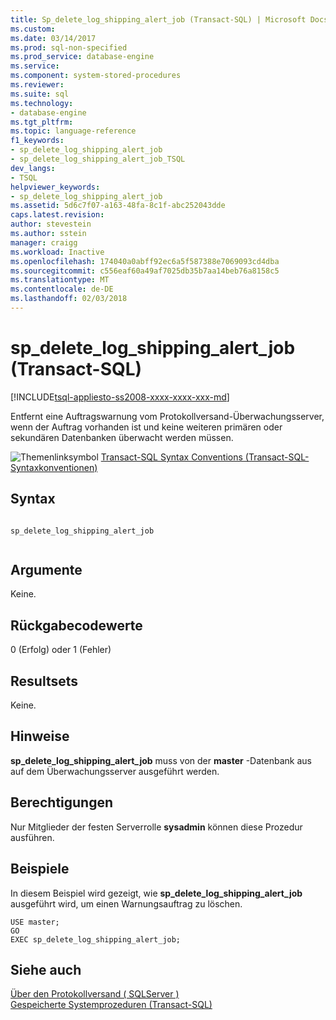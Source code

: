```yaml
---
title: Sp_delete_log_shipping_alert_job (Transact-SQL) | Microsoft Docs
ms.custom: 
ms.date: 03/14/2017
ms.prod: sql-non-specified
ms.prod_service: database-engine
ms.service: 
ms.component: system-stored-procedures
ms.reviewer: 
ms.suite: sql
ms.technology:
- database-engine
ms.tgt_pltfrm: 
ms.topic: language-reference
f1_keywords:
- sp_delete_log_shipping_alert_job
- sp_delete_log_shipping_alert_job_TSQL
dev_langs:
- TSQL
helpviewer_keywords:
- sp_delete_log_shipping_alert_job
ms.assetid: 5d6c7f07-a163-48fa-8c1f-abc252043dde
caps.latest.revision: 
author: stevestein
ms.author: sstein
manager: craigg
ms.workload: Inactive
ms.openlocfilehash: 174040a0abff92ec6a5f587388e7069093cd4dba
ms.sourcegitcommit: c556eaf60a49af7025db35b7aa14beb76a8158c5
ms.translationtype: MT
ms.contentlocale: de-DE
ms.lasthandoff: 02/03/2018
---
```

# <a name="spdeletelogshippingalertjob-transact-sql"></a>sp_delete_log_shipping_alert_job (Transact-SQL)
[!INCLUDE[tsql-appliesto-ss2008-xxxx-xxxx-xxx-md](../../includes/tsql-appliesto-ss2008-xxxx-xxxx-xxx-md.md)]

  Entfernt eine Auftragswarnung vom Protokollversand-Überwachungsserver, wenn der Auftrag vorhanden ist und keine weiteren primären oder sekundären Datenbanken überwacht werden müssen.  
  
 ![Themenlinksymbol](../../database-engine/configure-windows/media/topic-link.gif "Topic link icon") [Transact-SQL Syntax Conventions (Transact-SQL-Syntaxkonventionen)](../../t-sql/language-elements/transact-sql-syntax-conventions-transact-sql.md)  
  
## <a name="syntax"></a>Syntax  
  
```  
  
sp_delete_log_shipping_alert_job  
  
```  
  
## <a name="arguments"></a>Argumente  
 Keine.  
  
## <a name="return-code-values"></a>Rückgabecodewerte  
 0 (Erfolg) oder 1 (Fehler)  
  
## <a name="result-sets"></a>Resultsets  
 Keine.  
  
## <a name="remarks"></a>Hinweise  
 **sp_delete_log_shipping_alert_job** muss von der **master** -Datenbank aus auf dem Überwachungsserver ausgeführt werden.  
  
## <a name="permissions"></a>Berechtigungen  
 Nur Mitglieder der festen Serverrolle **sysadmin** können diese Prozedur ausführen.  
  
## <a name="examples"></a>Beispiele  
 In diesem Beispiel wird gezeigt, wie **sp_delete_log_shipping_alert_job** ausgeführt wird, um einen Warnungsauftrag zu löschen.  
  
```  
USE master;  
GO  
EXEC sp_delete_log_shipping_alert_job;  
```  
  
## <a name="see-also"></a>Siehe auch  
 [Über den Protokollversand &#40; SQLServer &#41;](../../database-engine/log-shipping/about-log-shipping-sql-server.md)   
 [Gespeicherte Systemprozeduren &#40;Transact-SQL&#41;](../../relational-databases/system-stored-procedures/system-stored-procedures-transact-sql.md)  
  
  
